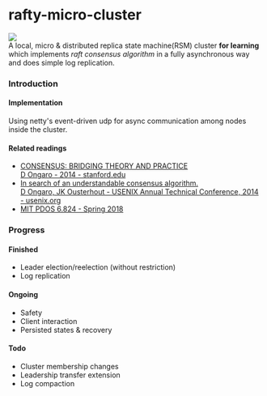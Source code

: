 # rafty-micro-cluster
![](https://img.shields.io/badge/Powered%20by-raft%20protocol-orange.svg?style=flat-square)  
A local, micro & distributed replica state machine(RSM) cluster **for learning** which implements *raft consensus algorithm* in a fully asynchronous way and does simple log replication.
### Introduction
#### Implementation
Using netty's event-driven udp for async communication among nodes inside the cluster.  

#### Related readings
- [CONSENSUS: BRIDGING THEORY AND PRACTICE  
D Ongaro - 2014 - stanford.edu](https://web.stanford.edu/~ouster/cgi-bin/papers/OngaroPhD.pdf)
- [In search of an understandable consensus algorithm.  
D Ongaro, JK Ousterhout - USENIX Annual Technical Conference, 2014 - usenix.org](https://www.usenix.org/system/files/conference/atc14/atc14-paper-ongaro.pdf)
- [MIT PDOS 6.824 - Spring 2018](https://pdos.csail.mit.edu/6.824/)

### Progress
#### Finished
- Leader election/reelection (without restriction)
- Log replication

#### Ongoing
- Safety
- Client interaction
- Persisted states & recovery

#### Todo

- Cluster membership changes
- Leadership transfer extension
- Log compaction